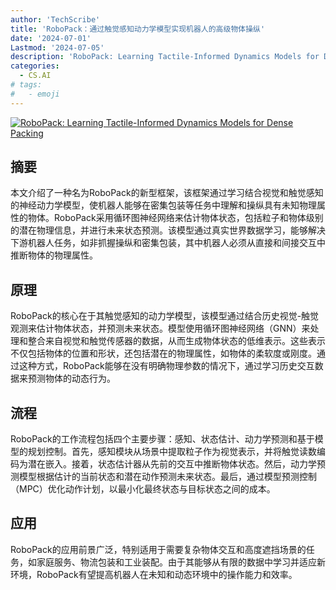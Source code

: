 ```yaml
---
author: 'TechScribe'
title: 'RoboPack：通过触觉感知动力学模型实现机器人的高级物体操纵'
date: '2024-07-01'
Lastmod: '2024-07-05'
description: 'RoboPack: Learning Tactile-Informed Dynamics Models for Dense Packing'
categories:
  - CS.AI
# tags:
#   - emoji
---
```


[![RoboPack: Learning Tactile-Informed Dynamics Models for Dense Packing](https://arxiv-research-1301205113.cos.ap-guangzhou.myqcloud.com/images/2407.01418v1.pdf_0.jpg)](https://arxiv.org/abs/2407.01418v1)

## 摘要

本文介绍了一种名为RoboPack的新型框架，该框架通过学习结合视觉和触觉感知的神经动力学模型，使机器人能够在密集包装等任务中理解和操纵具有未知物理属性的物体。RoboPack采用循环图神经网络来估计物体状态，包括粒子和物体级别的潜在物理信息，并进行未来状态预测。该模型通过真实世界数据学习，能够解决下游机器人任务，如非抓握操纵和密集包装，其中机器人必须从直接和间接交互中推断物体的物理属性。<!--more-->

## 原理

RoboPack的核心在于其触觉感知的动力学模型，该模型通过结合历史视觉-触觉观测来估计物体状态，并预测未来状态。模型使用循环图神经网络（GNN）来处理和整合来自视觉和触觉传感器的数据，从而生成物体状态的低维表示。这些表示不仅包括物体的位置和形状，还包括潜在的物理属性，如物体的柔软度或刚度。通过这种方式，RoboPack能够在没有明确物理参数的情况下，通过学习历史交互数据来预测物体的动态行为。

## 流程

RoboPack的工作流程包括四个主要步骤：感知、状态估计、动力学预测和基于模型的规划控制。首先，感知模块从场景中提取粒子作为视觉表示，并将触觉读数编码为潜在嵌入。接着，状态估计器从先前的交互中推断物体状态。然后，动力学预测模型根据估计的当前状态和潜在动作预测未来状态。最后，通过模型预测控制（MPC）优化动作计划，以最小化最终状态与目标状态之间的成本。

## 应用

RoboPack的应用前景广泛，特别适用于需要复杂物体交互和高度遮挡场景的任务，如家庭服务、物流包装和工业装配。由于其能够从有限的数据中学习并适应新环境，RoboPack有望提高机器人在未知和动态环境中的操作能力和效率。